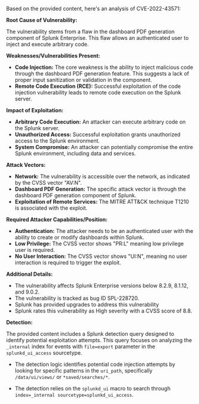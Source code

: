 Based on the provided content, here's an analysis of CVE-2022-43571:

**Root Cause of Vulnerability:**

The vulnerability stems from a flaw in the dashboard PDF generation component of Splunk Enterprise. This flaw allows an authenticated user to inject and execute arbitrary code.

**Weaknesses/Vulnerabilities Present:**

*   **Code Injection:** The core weakness is the ability to inject malicious code through the dashboard PDF generation feature. This suggests a lack of proper input sanitization or validation in the component.
*   **Remote Code Execution (RCE):**  Successful exploitation of the code injection vulnerability leads to remote code execution on the Splunk server.

**Impact of Exploitation:**

*   **Arbitrary Code Execution:** An attacker can execute arbitrary code on the Splunk server.
*   **Unauthorized Access:** Successful exploitation grants unauthorized access to the Splunk environment.
*   **System Compromise:** An attacker can potentially compromise the entire Splunk environment, including data and services.

**Attack Vectors:**

*   **Network:** The vulnerability is accessible over the network, as indicated by the CVSS vector "AV:N".
*   **Dashboard PDF Generation:** The specific attack vector is through the dashboard PDF generation component of Splunk.
* **Exploitation of Remote Services:** The MITRE ATT&CK technique T1210 is associated with the exploit.

**Required Attacker Capabilities/Position:**

*   **Authentication:** The attacker needs to be an authenticated user with the ability to create or modify dashboards within Splunk.
*   **Low Privilege:** The CVSS vector shows "PR:L" meaning low privilege user is required.
*   **No User Interaction:** The CVSS vector shows "UI:N", meaning no user interaction is required to trigger the exploit.

**Additional Details:**

*   The vulnerability affects Splunk Enterprise versions below 8.2.9, 8.1.12, and 9.0.2.
*   The vulnerability is tracked as bug ID SPL-228720.
*   Splunk has provided upgrades to address this vulnerability
*  Splunk rates this vulnerability as High severity with a CVSS score of 8.8.

**Detection:**

The provided content includes a Splunk detection query designed to identify potential exploitation attempts. This query focuses on analyzing the `_internal` index for events with `file=export` parameter in the `splunkd_ui_access` sourcetype.

*   The detection logic identifies potential code injection attempts by looking for specific patterns in the `uri_path`, specifically `/data/ui/views/` or `*saved/searches/*`.

* The detection relies on the `splunkd_ui` macro to search through `index=_internal sourcetype=splunkd_ui_access`.